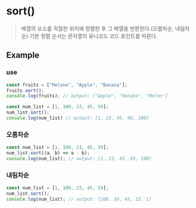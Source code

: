 # sort()
> 배열의 요소를 적절한 위치에 정렬한 후 그 배열을 반환한다.(오름차순, 내림차순)
> 기본 정렬 순서는 문자열의 유니코드 코드 포인트를 따른다.

## Example

### use
```js
const fruits = ["Melone", "Apple", "Banana"];
fruits.sort();
console.log(fruits); // output: ["Apple", "Banana", "Melon"]

const num_list = [1, 100, 23, 45, 59];
num_list.sort();
console.log(num_list) // output: [1, 23, 45, 99, 100]
```

### 오름차순
```js
const num_list = [1, 100, 23, 45, 59];
num_list.sort((a, b) => a - b);
console.log(num_list); // output: [1, 23, 45, 59, 100]
```

### 내림차순
```js
const num_list = [1, 100, 23, 45, 59];
num_list.sort();
console.log(num_list); // output: [100, 59, 45, 23, 1]
```
